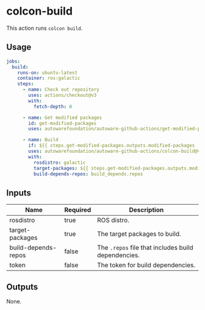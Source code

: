 # colcon-build

This action runs `colcon build`.

## Usage

```yaml
jobs:
  build:
    runs-on: ubuntu-latest
    container: ros:galactic
    steps:
      - name: Check out repository
        uses: actions/checkout@v3
        with:
          fetch-depth: 0

      - name: Get modified packages
        id: get-modified-packages
        uses: autowarefoundation/autoware-github-actions/get-modified-packages@v1

      - name: Build
        if: ${{ steps.get-modified-packages.outputs.modified-packages != '' }}
        uses: autowarefoundation/autoware-github-actions/colcon-build@v1
        with:
          rosdistro: galactic
          target-packages: ${{ steps.get-modified-packages.outputs.modified-packages }}
          build-depends-repos: build_depends.repos
```

## Inputs

| Name                | Required | Description                                         |
| ------------------- | -------- | --------------------------------------------------- |
| rosdistro           | true     | ROS distro.                                         |
| target-packages     | true     | The target packages to build.                       |
| build-depends-repos | false    | The `.repos` file that includes build dependencies. |
| token               | false    | The token for build dependencies.                   |

## Outputs

None.
